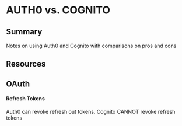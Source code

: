 # AUTH0 vs. COGNITO

## Summary

Notes on using Auth0 and Cognito with comparisons on pros and cons

## Resources

## OAuth

#### Refresh Tokens

Auth0 can revoke refresh out tokens. Cognito CANNOT revoke refresh tokens
